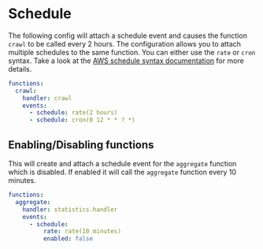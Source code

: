 <!--
title: Serverless Framework - AWS Lambda Events - Scheduled & Recurring
menuText: AWS Schedule config
menuOrder: 4
description: Setting up Scheduled, Recurring, CRON Task Events with AWS Lambda via the Serverless Framework
layout: Doc
-->

# Schedule

The following config will attach a schedule event and causes the function `crawl` to be called every 2 hours. The configuration allows you to attach multiple schedules to the same function. You can either use the `rate` or `cron` syntax. Take a look at the [AWS schedule syntax documentation](http://docs.aws.amazon.com/AmazonCloudWatch/latest/events/ScheduledEvents.html) for more details.

```yml
functions:
  crawl:
    handler: crawl
    events:
      - schedule: rate(2 hours)
      - schedule: cron(0 12 * * ? *)
```

## Enabling/Disabling functions

This will create and attach a schedule event for the `aggregate` function which is disabled. If enabled it will call
the `aggregate` function every 10 minutes.

```yml
functions:
  aggregate:
    handler: statistics.handler
    events:
      - schedule:
          rate: rate(10 minutes)
          enabled: false
```
